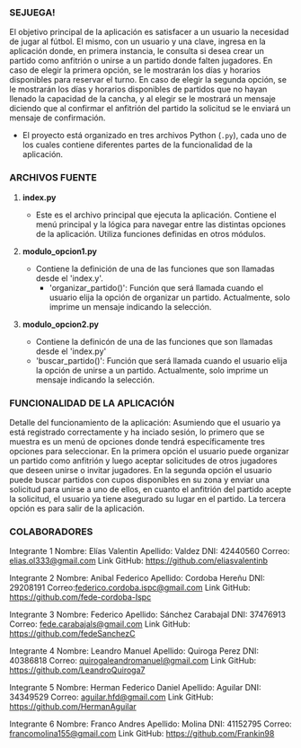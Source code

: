 ### SEJUEGA! ###

El objetivo principal de la aplicación es satisfacer a un usuario la necesidad de jugar al fútbol. El mismo, con un usuario y una clave, ingresa en la aplicación donde, en primera instancia, le consulta si desea crear un partido como anfitrión o unirse a un partido donde falten jugadores. En caso de elegir la primera opción, se le mostrarán los días y horarios disponibles para reservar el turno. En caso de elegir la segunda opción, se le mostrarán los días y horarios disponibles de partidos que no hayan llenado la capacidad de la cancha, y al elegir se le mostrará un mensaje diciendo que al confirmar el anfitrión del partido la solicitud se le enviará un mensaje de confirmación.

- El proyecto está organizado en tres archivos Python (`.py`), cada uno de los cuales contiene diferentes partes de la funcionalidad de la aplicación.

### ARCHIVOS FUENTE 

1. **index.py**
   - Este es el archivo principal que ejecuta la aplicación. Contiene el menú principal y la lógica para navegar entre las distintas opciones de la aplicación. Utiliza funciones definidas en otros módulos.

2. **modulo_opcion1.py**
   - Contiene la definición de una de las funciones que son llamadas desde el 'index.y'. 
     - 'organizar_partido()': Función que será llamada cuando el usuario elija la opción de organizar un partido. Actualmente, solo imprime un mensaje indicando la selección.
3. **modulo_opcion2.py**
     - Contiene la definicón de una de las funciones que son llamadas desde el 'index.py' 
     - 'buscar_partido()': Función que será llamada cuando el usuario elija la opción de unirse a un partido. Actualmente, solo imprime un mensaje indicando la selección.

### FUNCIONALIDAD DE LA APLICACIÓN

Detalle del funcionamiento de la aplicación: 
Asumiendo que el usuario ya está registrado correctamente y ha inciado sesión, lo primero que se muestra es un menú de opciones donde tendrá específicamente tres opciones para seleccionar.
En la primera opción el usuario puede organizar un partido como anfitrión y luego aceptar solicitudes de otros jugadores que deseen unirse o invitar jugadores.
En la segunda opción el usuario puede buscar partidos con cupos disponibles en su zona y enviar una solicitud para unirse a uno de ellos, en cuanto el anfitrión del partido acepte la solicitud, el usuario ya tiene asegurado su lugar en el partido.
La tercera opción es para salir de la aplicación.

### COLABORADORES

Integrante 1
Nombre: Elías Valentin
Apellido: Valdez
DNI: 42440560
Correo: elias.ol333@gmail.com
Link GitHub: https://github.com/eliasvalentinb

Integrante 2
Nombre: Anibal Federico
Apellido: Cordoba Hereñu
DNI: 29208191
Correo:federico.cordoba.ispc@gmail.com
Link GitHub: https://github.com/fede-cordoba-Ispc

Integrante 3
Nombre: Federico
Apellido: Sánchez Carabajal
DNI: 37476913
Correo: fede.carabajals@gmail.com
Link GitHub: https://github.com/fedeSanchezC

Integrante 4
Nombre: Leandro Manuel
Apellido: Quiroga Perez
DNI: 40386818
Correo: quirogaleandromanuel@gmail.com
Link GitHub: https://github.com/LeandroQuiroga7

Integrante 5
Nombre: Herman Federico Daniel
Apellido: Aguilar
DNI: 34349529
Correo: aguilar.hfd@gmail.com
Link GitHub: https://github.com/HermanAguilar

Integrante 6
Nombre: Franco Andres
Apellido: Molina
DNI: 41152795
Correo: francomolina155@gmail.com
Link GitHub: https://github.com/Frankin98

